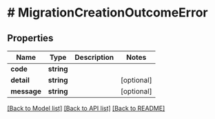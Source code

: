 # # MigrationCreationOutcomeError

## Properties

Name | Type | Description | Notes
------------ | ------------- | ------------- | -------------
**code** | **string** |  |
**detail** | **string** |  | [optional]
**message** | **string** |  | [optional]

[[Back to Model list]](../../README.md#models) [[Back to API list]](../../README.md#endpoints) [[Back to README]](../../README.md)
